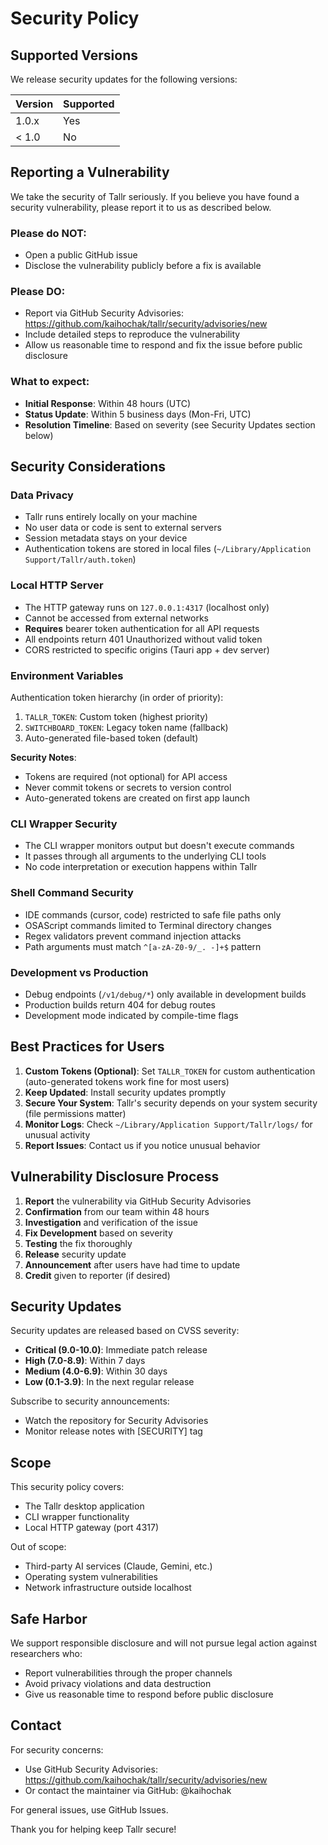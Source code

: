 # Security Policy

## Supported Versions

We release security updates for the following versions:

| Version | Supported |
| ------- | --------- |
| 1.0.x   | Yes       |
| < 1.0   | No        |

## Reporting a Vulnerability

We take the security of Tallr seriously. If you believe you have found a security vulnerability, please report it to us as described below.

### Please do NOT:
- Open a public GitHub issue
- Disclose the vulnerability publicly before a fix is available

### Please DO:
- Report via GitHub Security Advisories: https://github.com/kaihochak/tallr/security/advisories/new
- Include detailed steps to reproduce the vulnerability
- Allow us reasonable time to respond and fix the issue before public disclosure

### What to expect:
- **Initial Response**: Within 48 hours (UTC)
- **Status Update**: Within 5 business days (Mon-Fri, UTC)
- **Resolution Timeline**: Based on severity (see Security Updates section below)

## Security Considerations

### Data Privacy
- Tallr runs entirely locally on your machine
- No user data or code is sent to external servers
- Session metadata stays on your device
- Authentication tokens are stored in local files (`~/Library/Application Support/Tallr/auth.token`)

### Local HTTP Server
- The HTTP gateway runs on `127.0.0.1:4317` (localhost only)
- Cannot be accessed from external networks
- **Requires** bearer token authentication for all API requests
- All endpoints return 401 Unauthorized without valid token
- CORS restricted to specific origins (Tauri app + dev server)

### Environment Variables
Authentication token hierarchy (in order of priority):
1. `TALLR_TOKEN`: Custom token (highest priority)
2. `SWITCHBOARD_TOKEN`: Legacy token name (fallback)
3. Auto-generated file-based token (default)

**Security Notes**:
- Tokens are required (not optional) for API access
- Never commit tokens or secrets to version control
- Auto-generated tokens are created on first app launch

### CLI Wrapper Security
- The CLI wrapper monitors output but doesn't execute commands
- It passes through all arguments to the underlying CLI tools
- No code interpretation or execution happens within Tallr

### Shell Command Security
- IDE commands (cursor, code) restricted to safe file paths only
- OSAScript commands limited to Terminal directory changes
- Regex validators prevent command injection attacks
- Path arguments must match `^[a-zA-Z0-9/_. -]+$` pattern

### Development vs Production
- Debug endpoints (`/v1/debug/*`) only available in development builds
- Production builds return 404 for debug routes
- Development mode indicated by compile-time flags

## Best Practices for Users

1. **Custom Tokens (Optional)**: Set `TALLR_TOKEN` for custom authentication (auto-generated tokens work fine for most users)
2. **Keep Updated**: Install security updates promptly  
3. **Secure Your System**: Tallr's security depends on your system security (file permissions matter)
4. **Monitor Logs**: Check `~/Library/Application Support/Tallr/logs/` for unusual activity
5. **Report Issues**: Contact us if you notice unusual behavior

## Vulnerability Disclosure Process

1. **Report** the vulnerability via GitHub Security Advisories
2. **Confirmation** from our team within 48 hours
3. **Investigation** and verification of the issue
4. **Fix Development** based on severity
5. **Testing** the fix thoroughly
6. **Release** security update
7. **Announcement** after users have had time to update
8. **Credit** given to reporter (if desired)

## Security Updates

Security updates are released based on CVSS severity:
- **Critical (9.0-10.0)**: Immediate patch release
- **High (7.0-8.9)**: Within 7 days
- **Medium (4.0-6.9)**: Within 30 days
- **Low (0.1-3.9)**: In the next regular release

Subscribe to security announcements:
- Watch the repository for Security Advisories
- Monitor release notes with [SECURITY] tag

## Scope

This security policy covers:
- The Tallr desktop application
- CLI wrapper functionality  
- Local HTTP gateway (port 4317)

Out of scope:
- Third-party AI services (Claude, Gemini, etc.)
- Operating system vulnerabilities
- Network infrastructure outside localhost

## Safe Harbor

We support responsible disclosure and will not pursue legal action against researchers who:
- Report vulnerabilities through the proper channels
- Avoid privacy violations and data destruction
- Give us reasonable time to respond before public disclosure

## Contact

For security concerns:
- Use GitHub Security Advisories: https://github.com/kaihochak/tallr/security/advisories/new
- Or contact the maintainer via GitHub: @kaihochak

For general issues, use GitHub Issues.

Thank you for helping keep Tallr secure!